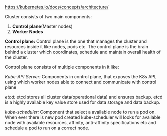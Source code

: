 https://kubernetes.io/docs/concepts/architecture/

Cluster consists of two main components:
1. **Control plane**(Master nodes)
2. **Worker Nodes**

**Control plane:**
Control plane is the one that manages the cluster and resources inside it like nodes, pods etc. The control plane is the brain behind a cluster which coordinates, schedule and maintain overall health of the cluster.

Control plane consists of multiple components in it like:

   _Kube-API Server:_ 
   Components in control plane, that exposes the K8s API, using which worker nodes able to connect and communicate with control plane

   _etcd:_
   etcd stores all cluster data(operational data) and ensures backup. etcd is a highly available key value store used for data storage and data backup.

   _kube-scheduler:_
   Component that select a available node to run a pod on. When ever there is new pod created kube-scheduler will looks for available node with available resources, affinity, anti-affinity specifications etc and schedule a pod to run on a correct node.

   
